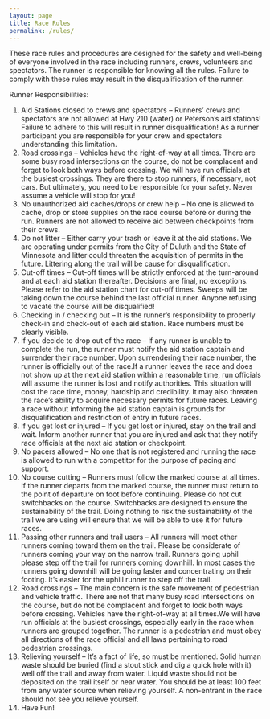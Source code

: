 ```yaml
---
layout: page
title: Race Rules
permalink: /rules/
---
```

These race rules and procedures are designed for the safety and well-being of everyone involved in the race including runners, crews, volunteers and spectators. The runner is responsible for knowing all the rules. Failure to comply with these rules may result in the disqualification of the runner.

Runner Responsibilities:

1. Aid Stations closed to crews and spectators – Runners’ crews and spectators are not allowed at Hwy 210 (water) or Peterson’s aid stations! Failure to adhere to this will result in runner disqualification! As a runner participant you are responsible for your crew and spectators understanding this limitation.
2. Road crossings – Vehicles have the right-of-way at all times. There are some busy road intersections on the course, do not be complacent and forget to look both ways before crossing. We will have run officials at the busiest crossings. They are there to stop runners, if necessary, not cars. But ultimately, you need to be responsible for your safety. Never assume a vehicle will stop for you!
3. No unauthorized aid caches/drops or crew help – No one is allowed to cache, drop or store supplies on the race course before or during the run. Runners are not allowed to receive aid between checkpoints from their crews.
4. Do not litter – Either carry your trash or leave it at the aid stations. We are operating under permits from the City of Duluth and the State of Minnesota and litter could threaten the acquisition of permits in the future. Littering along the trail will be cause for disqualification.
5. Cut-off times – Cut-off times will be strictly enforced at the turn-around and at each aid station thereafter. Decisions are final, no exceptions. Please refer to the aid station chart for cut-off times. Sweeps will be taking down the course behind the last official runner. Anyone refusing to vacate the course will be disqualified!
6. Checking in / checking out – It is the runner’s responsibility to properly check-in and check-out of each aid station. Race numbers must be clearly visible.
7. If you decide to drop out of the race – If any runner is unable to complete the run, the runner must notify the aid station captain and surrender their race number. Upon surrendering their race number, the runner is officially out of the race.If a runner leaves the race and does not show up at the next aid station within a reasonable time, run officials will assume the runner is lost and notify authorities. This situation will cost the race time, money, hardship and credibility. It may also threaten the race’s ability to acquire necessary permits for future races. Leaving a race without informing the aid station captain is grounds for disqualification and restriction of entry in future races.
8. If you get lost or injured – If you get lost or injured, stay on the trail and wait. Inform another runner that you are injured and ask that they notify race officials at the next aid station or checkpoint.
9. No pacers allowed – No one that is not registered and running the race is allowed to run with a competitor for the purpose of pacing and support.
10. No course cutting – Runners must follow the marked course at all times. If the runner departs from the marked course, the runner must return to the point of departure on foot before continuing. Please do not cut switchbacks on the course. Switchbacks are designed to ensure the sustainability of the trail. Doing nothing to risk the sustainability of the trail we are using will ensure that we will be able to use it for future races.
11. Passing other runners and trail users – All runners will meet other runners coming toward them on the trail. Please be considerate of runners coming your way on the narrow trail. Runners going uphill please step off the trail for runners coming downhill. In most cases the runners going downhill will be going faster and concentrating on their footing. It’s easier for the uphill runner to step off the trail.
12. Road crossings – The main concern is the safe movement of pedestrian and vehicle traffic. There are not that many busy road intersections on the course, but do not be complacent and forget to look both ways before crossing. Vehicles have the right-of-way at all times.We will have run officials at the busiest crossings, especially early in the race when runners are grouped together. The runner is a pedestrian and must obey all directions of the race official and all laws pertaining to road pedestrian crossings.
13. Relieving yourself – It’s a fact of life, so must be mentioned. Solid human waste should be buried (find a stout stick and dig a quick hole with it) well off the trail and away from water. Liquid waste should not be deposited on the trail itself or near water. You should be at least 100 feet from any water source when relieving yourself. A non-entrant in the race should not see you relieve yourself.
14. Have Fun!
